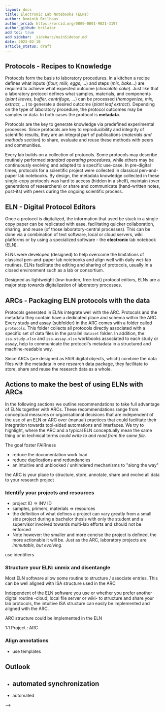 ```yaml
---
layout: docs
title: Electronic Lab Notebooks (ELNs)
author: Dominik Brilhaus
author_orcid: https://orcid.org/0000-0001-9021-3197
author_github: brilator
add toc: true
add sidebar: _sidebars/mainSidebar.md
date: 2023-02-10
article_status: draft
---
```


## Protocols - Recipes to Knowledge

Protocols form the basis to laboratory procedures. In a kitchen a recipe defines what inputs (*flour, milk, eggs, ...*) and steps (*mix, bake...*) are required to achieve what expected outcome (*chocolate cake*). Just like that a laboratory protocol defines what samples, materials, and components (*plant leaves, buffer, centrifuge, ...*) can be processed (*homogenize, mix, extract, ...*) to generate a desired outcome (*plant leaf extract*). Depending on the type of laboratory procedure, the protocol outcomes may be samples or data. In both cases the protocol is **metadata**.

Protocols are the key to generate knowledge via predefined experimental processes. Since protocols are key to reproducibility and integrity of scientific results, they are an integral part of publications (*materials and methods* section) to share, evaluate and reuse these methods with peers and communities.

Every lab builds on a collection of protocols. Some protocols may describe routinely performed *standard operating procedures*, while others may be continuously evolving and adapted to a specific use-case. In pre-digital times, protocols for a scientific project were collected in classical pen-and-paper lab notebooks. By design, the metadata knowledge collected in these single-copy protocols was hard to access (hidden in a shelf), maintain (over generations of researchers) or share and communicate (hand-written notes, post-its) with peers during the ongoing scientific process. <!-- (unless published) -->

## ELN - Digital Protocol Editors

Once a protocol is digitalized, the information that used be stuck in a single-copy paper can be replicated with ease, facilitating quicker collaboration, sharing, and reuse (of those laboratory-central processes). This can be done via a combination of text software, local or cloud servers, wiki platforms or by using a specialized software - the **electronic** lab notebook (ELN).

ELNs were developed (designed) to help overcome the limitations of classical pen-and-paper lab notebooks and align well with daily wet-lab routines. ELNs facilitate the editing and sharing of protocols, usually in a closed environment such as a lab or consortium.

Designed as lightweight (low-burden, free-text) protocol editors, ELNs are a major step towards digitalization of laboratory processes.

## ARCs - Packaging ELN protocols with the data

Protocols generated in ELNs integrate well with the ARC. Protocols and the metadata they contain have a dedicated place and schema within the ARC. Every study and assay (subfolder) in the ARC comes with a folder called `protocols`. This folder collects all protocols directly associated with a specific set of data files in the parallel `dataset` folder. In addition, the `isa.study.xlsx` and `isa.assay.xlsx` workbooks associated to each study or assay, help to communicate the protocol's metadata in a structured and machine-readable way.

Since ARCs (are designed as FAIR digital objects, which) combine the data files with the metadata in one research data package, they facilitate to store, share and reuse the research data as a whole. <!-- rather than just the protocol // just the data without metadata  -->

## Actions to make the best of using ELNs with ARCs

In the following sections we outline recommendations to take full advantage of ELNs together with ARCs. These recommendations range from conceptual measures or organisational decisions that are independent of the use of an ELN or ARC over (manual) practices that could facilitate their integration towards tool-aided automations and interfaces.
We try to highlight, where the ARC and a typical ELN conceptually mean the same thing or in technical terms *could write to and read from the same file*.

The goal foster FAIRness

- reduce the documentation work load
- reduce duplications and redundancies
- an intuitive and unblocked / unhindered mechanisms to "along the way"


<!-- integration (Using an ELN with your ARC) -->
<!-- you can take to make pave the way towards ELN-ARC integration (Using an ELN with your ARC) -->


the ARC is your place to structure, store, annotate, share and evolve all data to your research project


### Identify your projects and resources

- project ID => INV ID
- samples, primers, materials => resources
- the definition of what defines a project can vary greatly from a small side project during a bachelor thesis with only the student and a supervisor involved towards multi-lab efforts and should not be enforced
- Note however: the smaller and more concise the project is defined, the more actionable it will be. Just as the ARC, laboratory projects are *immutable, but evolving*. 

use identifiers

### Structure your ELN: unmix and disentangle

Most ELN software allow some routine to structure / associate entries.
This can be well aligned with ISA structure used in the ARC

Independent of the ELN software you use or whether you prefer another digital routine -cloud, local file server or wiki- to structure and share your lab protocols, the intuitive ISA structure can easily be implemented and aligned with the ARC.

ARC structure could be implemented in the ELN

1:1 Project : ARC

### Align annotations

- use templates


## Outlook

- automated synchronization
  - 
- automated


<!-- 

Notes



1. Protocols: basis to lab procedures
2. Key to knowledge of a biological laboratory
3. Protocols = Metadata

4. Key to reproducibility and as such to a FAIR scientific process
  - mixed types of protocols
  - some routine, some continuously evolving
  - some protocols form the base to very central experiments and assays
  - Protocols are an integral part of publications (*materials and methods* section). Methods are shared with peers 
1. classical pen-and-paper lab note book
   1. metadata knowledge stuck in a single copy
   2. hard to access (hidden in a shelf)
   3. hard to maintain (over generations of researchers)
   4. hard to communicate adaptations (stickers, post-its, hand-written notes) -->

<!-- 

In protocols we document exactly how a planned lab process was followed for a dedicated set of samples.
While a well established method for RNA extraction may state that "between 20 and 30 mg" of a ground leaf shall be used as the starting material, we would denote that RNA was extracted from exactly "23.6 mg" of leaf material for one identifiable sample.
While the method may generally recommend five technical replicates, the protocol would associate the five replicates with information 


Definitions:

Method: how an experiment could be done (compare: recipe for baking a cake)
Protocol: how an experiment was done (used this type of flour, baked for 45 instead of 40 minutes)


the fact that the digitalized form of what used to be on **one** paper can now be replicated with ease facilitates quicker collaboration, sharing, and reuse of those central entities at least within 





Tools to edit and share protocols 

With the purpose of protocol editors 

1. the closed lab context
2. the exchange on laboratory protocols
3. ELNs d



- good tool to digitalize your protocols
- good protocol editor
- allows free / flexible editing of protocols
- sharing protocols with close surrounding / your lab
  - easy to reuse
- time stamping



<!-- Where is the bridge between ELNs and ARCs? (ELNs = Protocols = Metadata) -->

-->